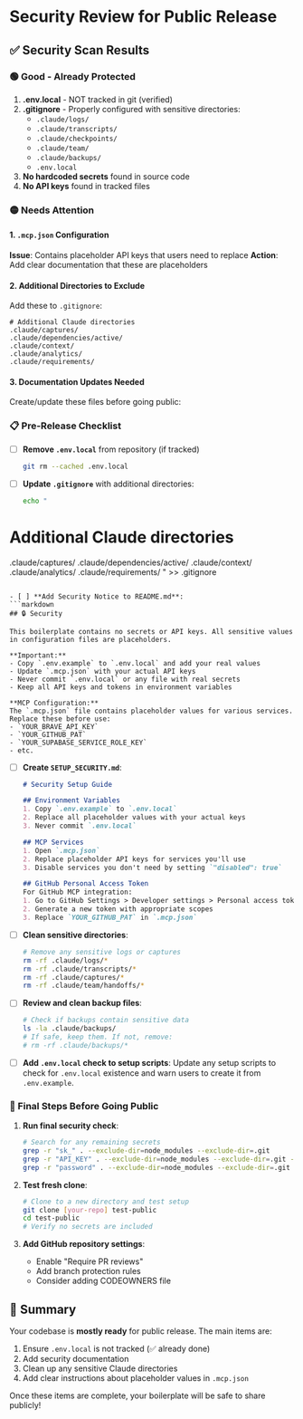 # Security Review for Public Release

## ✅ Security Scan Results

### 🟢 Good - Already Protected
1. **.env.local** - NOT tracked in git (verified)
2. **.gitignore** - Properly configured with sensitive directories:
   - `.claude/logs/`
   - `.claude/transcripts/`
   - `.claude/checkpoints/`
   - `.claude/team/`
   - `.claude/backups/`
   - `.env.local`
3. **No hardcoded secrets** found in source code
4. **No API keys** found in tracked files

### 🟡 Needs Attention

#### 1. `.mcp.json` Configuration
**Issue**: Contains placeholder API keys that users need to replace
**Action**: Add clear documentation that these are placeholders

#### 2. Additional Directories to Exclude
Add these to `.gitignore`:
```gitignore
# Additional Claude directories
.claude/captures/
.claude/dependencies/active/
.claude/context/
.claude/analytics/
.claude/requirements/
```

#### 3. Documentation Updates Needed
Create/update these files before going public:

### 📋 Pre-Release Checklist

- [ ] **Remove `.env.local`** from repository (if tracked)
  ```bash
  git rm --cached .env.local
  ```

- [ ] **Update `.gitignore`** with additional directories:
  ```bash
  echo "
# Additional Claude directories
.claude/captures/
.claude/dependencies/active/
.claude/context/
.claude/analytics/
.claude/requirements/
" >> .gitignore
  ```

- [ ] **Add Security Notice to README.md**:
  ```markdown
  ## 🔒 Security
  
  This boilerplate contains no secrets or API keys. All sensitive values in configuration files are placeholders.
  
  **Important:**
  - Copy `.env.example` to `.env.local` and add your real values
  - Update `.mcp.json` with your actual API keys
  - Never commit `.env.local` or any file with real secrets
  - Keep all API keys and tokens in environment variables
  
  **MCP Configuration:**
  The `.mcp.json` file contains placeholder values for various services. Replace these before use:
  - `YOUR_BRAVE_API_KEY`
  - `YOUR_GITHUB_PAT`
  - `YOUR_SUPABASE_SERVICE_ROLE_KEY`
  - etc.
  ```

- [ ] **Create `SETUP_SECURITY.md`**:
  ```markdown
  # Security Setup Guide
  
  ## Environment Variables
  1. Copy `.env.example` to `.env.local`
  2. Replace all placeholder values with your actual keys
  3. Never commit `.env.local`
  
  ## MCP Services
  1. Open `.mcp.json`
  2. Replace placeholder API keys for services you'll use
  3. Disable services you don't need by setting `"disabled": true`
  
  ## GitHub Personal Access Token
  For GitHub MCP integration:
  1. Go to GitHub Settings > Developer settings > Personal access tokens
  2. Generate a new token with appropriate scopes
  3. Replace `YOUR_GITHUB_PAT` in `.mcp.json`
  ```

- [ ] **Clean sensitive directories**:
  ```bash
  # Remove any sensitive logs or captures
  rm -rf .claude/logs/*
  rm -rf .claude/transcripts/*
  rm -rf .claude/captures/*
  rm -rf .claude/team/handoffs/*
  ```

- [ ] **Review and clean backup files**:
  ```bash
  # Check if backups contain sensitive data
  ls -la .claude/backups/
  # If safe, keep them. If not, remove:
  # rm -rf .claude/backups/*
  ```

- [ ] **Add `.env.local` check to setup scripts**:
  Update any setup scripts to check for `.env.local` existence and warn users to create it from `.env.example`.

### 🚀 Final Steps Before Going Public

1. **Run final security check**:
   ```bash
   # Search for any remaining secrets
   grep -r "sk_" . --exclude-dir=node_modules --exclude-dir=.git
   grep -r "API_KEY" . --exclude-dir=node_modules --exclude-dir=.git --exclude="*.md"
   grep -r "password" . --exclude-dir=node_modules --exclude-dir=.git --exclude="*.md"
   ```

2. **Test fresh clone**:
   ```bash
   # Clone to a new directory and test setup
   git clone [your-repo] test-public
   cd test-public
   # Verify no secrets are included
   ```

3. **Add GitHub repository settings**:
   - Enable "Require PR reviews"
   - Add branch protection rules
   - Consider adding CODEOWNERS file

## 🎯 Summary

Your codebase is **mostly ready** for public release. The main items are:
1. Ensure `.env.local` is not tracked (✅ already done)
2. Add security documentation
3. Clean up any sensitive Claude directories
4. Add clear instructions about placeholder values in `.mcp.json`

Once these items are complete, your boilerplate will be safe to share publicly!
